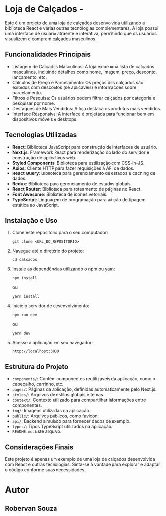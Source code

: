# Loja de Calçados -

Este é um projeto de uma loja de calçados desenvolvida utilizando a biblioteca React e várias outras tecnologias complementares. A loja possui uma interface de usuário atraente e interativa, permitindo que os usuários visualizem e comprem calçados masculinos.

## Funcionalidades Principais

- Listagem de Calçados Masculinos: A loja exibe uma lista de calçados masculinos, incluindo detalhes como nome, imagem, preço, desconto, lançamento, etc.
- Cálculos de Preço e Parcelamento: Os preços dos calçados são exibidos com descontos (se aplicáveis) e informações sobre parcelamento.
- Filtros e Pesquisa: Os usuários podem filtrar calçados por categoria e pesquisar por nome.
- Destaques de Mais Vendidos: A loja destaca os produtos mais vendidos.
- Interface Responsiva: A interface é projetada para funcionar bem em dispositivos móveis e desktops.

## Tecnologias Utilizadas

- **React**: Biblioteca JavaScript para construção de interfaces de usuário.
- **Next.js**: Framework React para renderização do lado do servidor e construção de aplicativos web.
- **Styled Components**: Biblioteca para estilização com CSS-in-JS.
- **Axios**: Cliente HTTP para fazer requisições à API de dados.
- **React Query**: Biblioteca para gerenciamento de estados e caching de dados.
- **Redux**: Biblioteca para gerenciamento de estados globais.
- **React Router**: Biblioteca para roteamento de páginas no React.
- **Font Awesome**: Biblioteca de ícones vetoriais.
- **TypeScript**: Linguagem de programação para adição de tipagem estática ao JavaScript.

## Instalação e Uso

1. Clone este repositório para o seu computador:

   ```
   git clone <URL_DO_REPOSITÓRIO>
   ```

2. Navegue até o diretório do projeto:

   ```
   cd calcados
   ```

3. Instale as dependências utilizando o npm ou yarn:

   ```
   npm install
   ```

   ou

   ```
   yarn install
   ```

4. Inicie o servidor de desenvolvimento:

   ```
   npm run dev
   ```

   ou

   ```
   yarn dev
   ```

5. Acesse a aplicação em seu navegador:

   ```
   http://localhost:3000
   ```

## Estrutura do Projeto

- `components/`: Contém componentes reutilizáveis da aplicação, como o cabeçalho, carrinho, etc.
- `pages/`: Páginas da aplicação, definidas automaticamente pelo Next.js.
- `styles/`: Arquivos de estilos globais e temas.
- `context/`: Contexto utilizado para compartilhar informações entre componentes.
- `img/`: Imagens utilizadas na aplicação.
- `public/`: Arquivos públicos, como favicon.
- `api/`: Backend simulado para fornecer dados de exemplo.
- `types/`: Tipos TypeScript utilizados na aplicação.
- `README.md`: Este arquivo.

## Considerações Finais

Este projeto é apenas um exemplo de uma loja de calçados desenvolvida com React e outras tecnologias. Sinta-se à vontade para explorar e adaptar o código conforme suas necessidades.

# Autor
## Robervan Souza